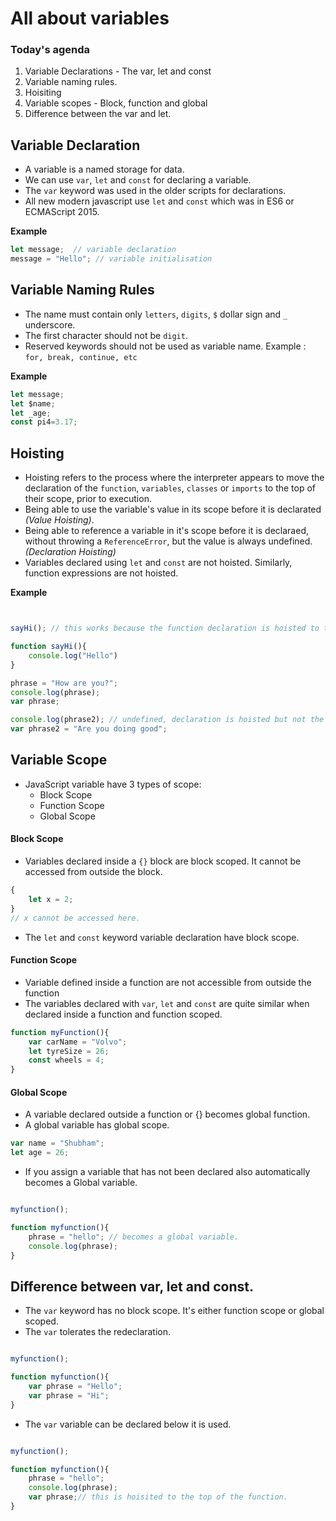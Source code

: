 # All about variables

### Today's agenda
1. Variable Declarations - The var, let and const
2. Variable naming rules.
3. Hoisiting
4. Variable scopes - Block, function and global
5. Difference between the var and let.


## Variable Declaration
- A variable is a named storage for data.
- We can use `var`, `let` and `const` for declaring a variable.
- The `var` keyword was used in the older scripts for declarations.
- All new modern javascript use `let` and `const` which was in ES6 or ECMAScript 2015.

**Example**
```javascript
let message;  // variable declaration
message = "Hello"; // variable initialisation
```

## Variable Naming Rules
- The name must contain only `letters`, `digits`, `$` dollar sign and `_` underscore.
- The first character should not be `digit`.
- Reserved keywords should not be used as variable name. Example : `for, break, continue, etc`

**Example**

```javascript
let message;
let $name;
let _age;
const pi4=3.17;
```

## Hoisting
- Hoisting refers to the process where the interpreter appears to move the declaration of the `function`, `variables`, `classes` or `imports` to the top of their scope, prior to execution.
- Being able to use the variable's value in its scope before it is declarated *(Value Hoisting)*.
- Being able to reference a variable in it's scope before it is declaraed, without throwing a `ReferenceError`, but the value is always undefined.*(Declaration Hoisting)*
- Variables declared using `let` and `const` are not hoisted. Similarly, function expressions are not hoisted.

**Example**
```javascript


sayHi(); // this works because the function declaration is hoisted to the top 

function sayHi(){
    console.log("Hello")
}

phrase = "How are you?";
console.log(phrase);
var phrase;

console.log(phrase2); // undefined, declaration is hoisted but not the initialisation.
var phrase2 = "Are you doing good";
```

## Variable Scope
- JavaScript variable have 3 types of scope:
    - Block Scope
    - Function Scope
    - Global Scope


#### Block Scope
- Variables declared inside a `{}` block are block scoped. It cannot be accessed from outside the block.
```javascript
{
    let x = 2;
}
// x cannot be accessed here.
```
- The `let` and `const` keyword variable declaration have block scope.

#### Function Scope
- Variable defined inside a function are not accessible from outside the function
- The variables declared with `var`, `let` and `const` are quite similar when declared inside a function and function scoped.
```javascript
function myFunction(){
    var carName = "Volvo";
    let tyreSize = 26;
    const wheels = 4;
}
```

#### Global Scope
- A variable declared outside a function or {} becomes global function.
- A global variable has global scope.

```javascript
var name = "Shubham";
let age = 26;
```
- If you assign a variable that has not been declared also automatically becomes a Global variable.
```javascript

myfunction();

function myfunction(){
    phrase = "hello"; // becomes a global variable.
    console.log(phrase);
}
```

## Difference between var, let and const.
- The `var` keyword has no block scope. It's either function scope or global scoped.
- The `var` tolerates the redeclaration.
```javascript

myfunction();

function myfunction(){
    var phrase = "Hello";
    var phrase = "Hi";
}
```
- The `var` variable can be declared below it is used.
```javascript

myfunction();

function myfunction(){
    phrase = "hello";
    console.log(phrase);
    var phrase;// this is hoisited to the top of the function.
}
```
